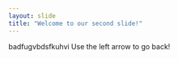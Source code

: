 ```yaml
---
layout: slide
title: "Welcome to our second slide!"
---
```

badfugvbdsfkuhvi
Use the left arrow to go back!
